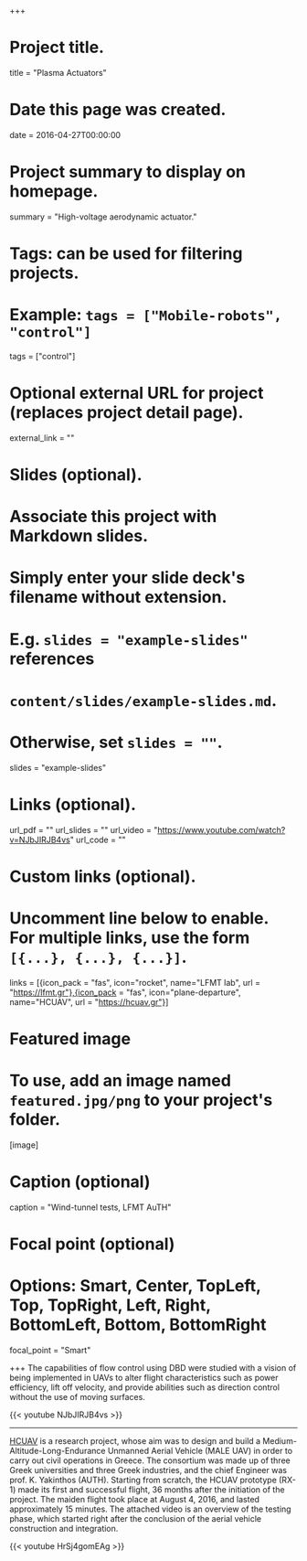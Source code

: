 +++
# Project title.
title = "Plasma Actuators"

# Date this page was created.
date = 2016-04-27T00:00:00

# Project summary to display on homepage.
summary = "High-voltage aerodynamic actuator."

# Tags: can be used for filtering projects.
# Example: `tags = ["Mobile-robots", "control"]`
tags = ["control"]

# Optional external URL for project (replaces project detail page).
external_link = ""

# Slides (optional).
#   Associate this project with Markdown slides.
#   Simply enter your slide deck's filename without extension.
#   E.g. `slides = "example-slides"` references
#   `content/slides/example-slides.md`.
#   Otherwise, set `slides = ""`.
slides = "example-slides"

# Links (optional).
url_pdf = ""
url_slides = ""
url_video = "https://www.youtube.com/watch?v=NJbJIRJB4vs"
url_code = ""

# Custom links (optional).
#   Uncomment line below to enable. For multiple links, use the form `[{...}, {...}, {...}]`.
links = [{icon_pack = "fas", icon="rocket", name="LFMT lab", url = "https://lfmt.gr"},{icon_pack = "fas", icon="plane-departure", name="HCUAV", url = "https://hcuav.gr"}]



# Featured image
# To use, add an image named `featured.jpg/png` to your project's folder.
[image]
  # Caption (optional)
  caption = "Wind-tunnel tests, LFMT AuTH"

  # Focal point (optional)
  # Options: Smart, Center, TopLeft, Top, TopRight, Left, Right, BottomLeft, Bottom, BottomRight
  focal_point = "Smart"

+++
The capabilities of flow control using DBD were studied with a vision of being implemented in UAVs to alter flight characteristics such as power efficiency, lift off velocity, and provide abilities such as direction control without the use of moving surfaces.

{{< youtube NJbJIRJB4vs >}}

---

[HCUAV](https://hcuav.gr) is a research project, whose aim was to design and build a Medium-Altitude-Long-Endurance Unmanned Aerial Vehicle (MALE UAV) in order to carry out civil operations in Greece. The consortium was made up of three Greek universities and three Greek industries, and the chief Engineer was prof. K. Yakinthos (AUTH).
Starting from scratch, the HCUAV prototype (RX-1) made its first and successful flight, 36 months after the initiation of the project.
The maiden flight took place at August 4, 2016, and lasted approximately 15 minutes. The attached video is an overview of the testing phase, which started right after the conclusion of the aerial vehicle construction and integration.

{{< youtube HrSj4gomEAg >}}
